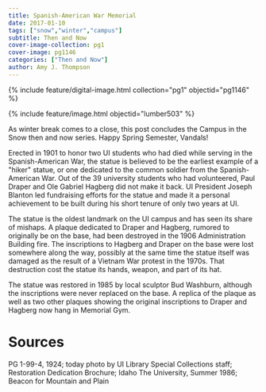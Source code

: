 ```yaml
---
title: Spanish-American War Memorial
date: 2017-01-10
tags: ["snow","winter","campus"]
subtitle: Then and Now
cover-image-collection: pg1
cover-image: pg1146
categories: ["Then and Now"]
author: Amy J. Thompson
---
```


{% include feature/digital-image.html collection="pg1" objectid="pg1146" %}

{% include feature/image.html objectid="lumber503" %}

As winter break comes to a close, this post concludes the Campus in the Snow then and now series. Happy Spring Semester, Vandals!

Erected in 1901 to honor two UI students who had died while serving in
the Spanish-American War, the statue is believed to be the earliest example of
a "hiker" statue, or one dedicated to the common soldier from the
Spanish-American War. Out of the 39 university students who had volunteered,
Paul Draper and Ole Gabriel Hagberg did not make it back. UI President Joseph
Blanton led fundraising efforts for the statue and made it a personal
achievement to be built during his short tenure of only two years at UI.

The statue is the oldest landmark on the UI campus and has seen its share
of mishaps. A plaque dedicated to Draper and Hagberg, rumored to originally be
on the base, had been destroyed in the 1906 Administration Building fire. The
inscriptions to Hagberg and Draper on the base were lost somewhere along the
way, possibly at the same time the statue itself was damaged as the result of a Vietnam
War protest in the 1970s. That destruction cost the statue its hands, weapon, and part of
its hat.

The statue was restored in 1985 by local sculptor Bud Washburn, although
the inscriptions were never replaced on the base. A replica of the
plaque as well as two other plaques showing the original inscriptions to Draper
and Hagberg now hang in Memorial Gym.

# Sources

PG 1-99-4, 1924; today photo by UI Library Special Collections staff; Restoration Dedication Brochure; Idaho The University, Summer 1986; Beacon for Mountain and Plain